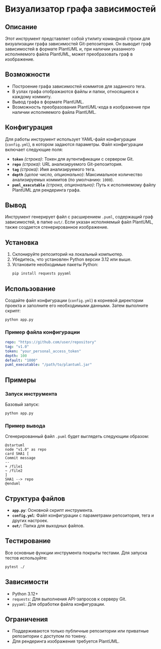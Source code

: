 # Визуализатор графа зависимостей

## Описание
Этот инструмент представляет собой утилиту командной строки для визуализации графа зависимостей Git-репозитория. Он выводит граф зависимостей в формате PlantUML и, при наличии указанного исполняемого файла PlantUML, может преобразовать граф в изображение.

## Возможности
- Построение графа зависимостей коммитов для заданного тега.
- В узлах графа отображаются файлы и папки, относящиеся к каждому коммиту.
- Вывод графа в формате PlantUML.
- Возможность преобразования PlantUML-кода в изображение при наличии исполняемого файла PlantUML.

## Конфигурация
Для работы инструмент использует YAML-файл конфигурации (`config.yml`), в котором задаются параметры. Файл конфигурации включает следующие поля:

- **`token`** *(строка)*: Токен для аутентификации с сервером Git.
- **`repo`** *(строка)*: URL анализируемого Git-репозитория.
- **`tag`** *(строка)*: Имя анализируемого тега.
- **`depth`** *(целое число, опционально)*: Максимальное количество анализируемых коммитов (по умолчанию: `1000`).
- **`puml_executable`** *(строка, опционально)*: Путь к исполняемому файлу PlantUML для рендеринга графа.

## Вывод
Инструмент генерирует файл с расширением `.puml`, содержащий граф зависимостей, в папке `out/`. Если указан исполняемый файл PlantUML, также создается сгенерированное изображение.

## Установка
1. Склонируйте репозиторий на локальный компьютер.
2. Убедитесь, что установлен Python версии 3.12 или выше.
3. Установите необходимые пакеты Python:
   ```bash
   pip install requests pyyaml
   ```

## Использование
Создайте файл конфигурации (`config.yml`) в корневой директории проекта и заполните его необходимыми данными. Затем выполните скрипт:

```bash
python app.py
```

### Пример файла конфигурации
```yaml
repo: "https://github.com/user/repository"
tag: "v1.0"
token: "your_personal_access_token"
depth: 100
default: "1000"
puml_executable: "/path/to/plantuml.jar"
```

## Примеры
### Запуск инструмента
Базовый запуск:
```bash
python app.py
```

### Пример вывода
Сгенерированный файл `.puml` будет выглядеть следующим образом:
```plantuml
@startuml
node "v1.0" as repo
card SHA1 [
Commit message
--
+ /file1
~ /file2
]
SHA1 --> repo
@enduml
```

## Структура файлов
- **`app.py`**: Основной скрипт инструмента.
- **`config.yml`**: Файл конфигурации с параметрами репозитория, тега и других настроек.
- **`out/`**: Папка для выходных файлов.

## Тестирование
Все основные функции инструмента покрыты тестами. Для запуска тестов используйте:
```bash
pytest ./
```

## Зависимости
- Python 3.12+
- `requests`: Для выполнения API-запросов к серверу Git.
- `pyyaml`: Для обработки файла конфигурации.

## Ограничения
- Поддерживаются только публичные репозитории или приватные репозитории с доступом по токену.
- Для рендеринга изображения требуется PlantUML.
